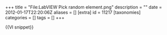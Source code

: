 +++
title = "File:LabVIEW Pick random element.png"
description = ""
date = 2012-01-17T22:20:06Z
aliases = []
[extra]
id = 11217
[taxonomies]
categories = []
tags = []
+++

{{VI snippet}}
